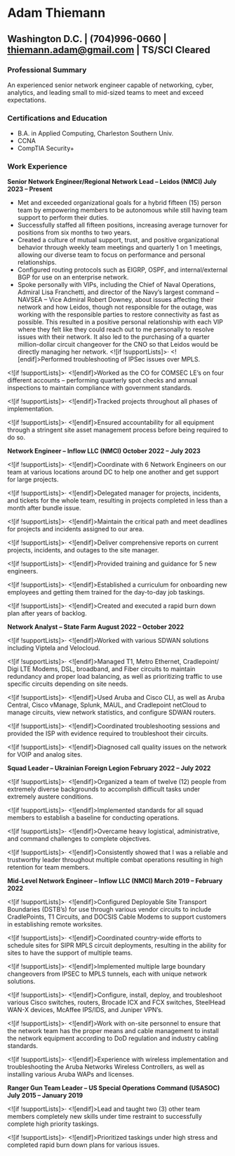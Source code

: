 # **Adam Thiemann**

## **Washington D.C. | (704)996-0660 | thiemann.adam@gmail.com | TS/SCI Cleared**

### **Professional Summary**
An experienced senior network engineer capable of networking, cyber, analytics, and leading small to mid-sized teams to meet and exceed expectations.

### **Certifications and Education**

- B.A. in Applied Computing, Charleston Southern Univ.
- CCNA
- CompTIA Security+
### **Work Experience**

**Senior Network Engineer/Regional Network Lead – Leidos (NMCI)  July 2023 – Present**

- Met and exceeded organizational goals for a hybrid fifteen (15) person team by empowering members to be autonomous while still having team support to perform their duties.
- Successfully staffed all fifteen positions, increasing average turnover for positions from six months to two years.
- Created a culture of mutual support, trust, and positive organizational behavior through weekly team meetings and quarterly 1 on 1 meetings, allowing our diverse team to focus on performance and personal relationships.
- Configured routing protocols such as EIGRP, OSPF, and internal/external BGP for use on an enterprise network.
- Spoke personally with VIPs, including the Chief of Naval Operations, Admiral Lisa Franchetti, and director of the Navy’s largest command – NAVSEA – Vice Admiral Robert Downey, about issues affecting their network and how Leidos, though not responsible for the outage, was working with the responsible parties to restore connectivity as fast as possible. This resulted in a positive personal relationship with each VIP where they felt like they could reach out to me personally to resolve issues with their network. It also led to the purchasing of a quarter million-dollar circuit changeover for the CNO so that Leidos would be directly managing her network.
<![if !supportLists]>· <![endif]>Performed troubleshooting of IPSec issues over MPLS.

<![if !supportLists]>· <![endif]>Worked as the CO for COMSEC LE’s on four different accounts – performing quarterly spot checks and annual inspections to maintain compliance with government standards.

<![if !supportLists]>· <![endif]>Tracked projects throughout all phases of implementation.

<![if !supportLists]>· <![endif]>Ensured accountability for all equipment through a stringent site asset management process before being required to do so.

**Network Engineer – Inflow LLC (NMCI)  October 2022 – July 2023**

<![if !supportLists]>· <![endif]>Coordinate with 6 Network Engineers on our team at various locations around DC to help one another and get support for large projects.

<![if !supportLists]>· <![endif]>Delegated manager for projects, incidents, and tickets for the whole team, resulting in projects completed in less than a month after bundle issue.

<![if !supportLists]>· <![endif]>Maintain the critical path and meet deadlines for projects and incidents assigned to our area.

<![if !supportLists]>· <![endif]>Deliver comprehensive reports on current projects, incidents, and outages to the site manager.

<![if !supportLists]>· <![endif]>Provided training and guidance for 5 new engineers.

<![if !supportLists]>· <![endif]>Established a curriculum for onboarding new employees and getting them trained for the day-to-day job taskings.

<![if !supportLists]>· <![endif]>Created and executed a rapid burn down plan after years of backlog.

**Network Analyst – State Farm  August 2022 – October 2022**

<![if !supportLists]>· <![endif]>Worked with various SDWAN solutions including Viptela and Velocloud.

<![if !supportLists]>· <![endif]>Managed T1, Metro Ethernet, Cradlepoint/ Digi LTE Modems, DSL, broadband, and Fiber circuits to maintain redundancy and proper load balancing, as well as prioritizing traffic to use specific circuits depending on site needs.

<![if !supportLists]>· <![endif]>Used Aruba and Cisco CLI, as well as Aruba Central, Cisco vManage, Splunk, MAUL, and Cradlepoint netCloud to manage circuits, view network statistics, and configure SDWAN routers.

<![if !supportLists]>· <![endif]>Coordinated troubleshooting sessions and provided the ISP with evidence required to troubleshoot their circuits.

<![if !supportLists]>· <![endif]>Diagnosed call quality issues on the network for VOIP and analog sites.

**Squad Leader – Ukrainian Foreign Legion  February 2022 – July 2022**

<![if !supportLists]>· <![endif]>Organized a team of twelve (12) people from extremely diverse backgrounds to accomplish difficult tasks under extremely austere conditions.

<![if !supportLists]>· <![endif]>Implemented standards for all squad members to establish a baseline for conducting operations.

<![if !supportLists]>· <![endif]>Overcame heavy logistical, administrative, and command challenges to complete objectives.

<![if !supportLists]>· <![endif]>Consistently showed that I was a reliable and trustworthy leader throughout multiple combat operations resulting in high retention for team members.

**Mid-Level Network Engineer – Inflow LLC (NMCI)  March 2019 – February 2022**

<![if !supportLists]>· <![endif]>Configured Deployable Site Transport Boundaries (DSTB’s) for use through various vendor circuits to include CradlePoints, T1 Circuits, and DOCSIS Cable Modems to support customers in establishing remote worksites.

<![if !supportLists]>· <![endif]>Coordinated country-wide efforts to schedule sites for SIPR MPLS circuit deployments, resulting in the ability for sites to have the support of multiple teams.

<![if !supportLists]>· <![endif]>Implemented multiple large boundary changeovers from IPSEC to MPLS tunnels, each with unique network solutions.

<![if !supportLists]>· <![endif]>Configure, install, deploy, and troubleshoot various Cisco switches, routers, Brocade ICX and FCX switches, SteelHead WAN-X devices, McAffee IPS/IDS, and Juniper VPN’s.

<![if !supportLists]>· <![endif]>Work with on-site personnel to ensure that the network team has the proper means and cable management to install the network equipment according to DoD regulation and industry cabling standards.

<![if !supportLists]>· <![endif]>Experience with wireless implementation and troubleshooting the Aruba Networks Wireless Controllers, as well as installing various Aruba WAPs and licenses.

**Ranger Gun Team Leader – US Special Operations Command (USASOC)  July 2015 – January 2019**

<![if !supportLists]>· <![endif]>Lead and taught two (3) other team members completely new skills under time restraint to successfully complete high priority taskings.

<![if !supportLists]>· <![endif]>Prioritized taskings under high stress and completed rapid burn down plans for various issues.
<!--stackedit_data:
eyJoaXN0b3J5IjpbLTE0NjYyMjEwMF19
-->